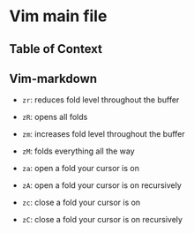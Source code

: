 # Vim main file

## Table of Context

## Vim-markdown

- `zr`: reduces fold level throughout the buffer
- `zR`: opens all folds

- `zm`: increases fold level throughout the buffer
- `zM`: folds everything all the way

- `za`: open a fold your cursor is on
- `zA`: open a fold your cursor is on recursively

- `zc`: close a fold your cursor is on
- `zC`: close a fold your cursor is on recursively

